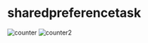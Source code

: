 # sharedpreferencetask

![counter](https://user-images.githubusercontent.com/115917238/205818429-f3c536e6-1e71-43db-bf78-5c2c05b40d84.PNG)
![counter2](https://user-images.githubusercontent.com/115917238/205853410-89a1f49b-9109-4e0e-b14c-3d4ef892e561.PNG)
